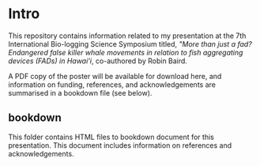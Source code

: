# Intro
This repository contains information related to my presentation at the 7th International Bio-logging Science Symposium titled, *"More than just a fad? Endangered false killer whale movements in relation to fish aggregating devices (FADs) in Hawai'i*, co-authored by Robin Baird. 

A PDF copy of the poster will be available for download here, and information on funding, references, and acknowledgements are summarised in a bookdown file (see below). 

## bookdown
This folder contains HTML files to bookdown document for this presentation. This document includes information on references and acknowledgements. 
